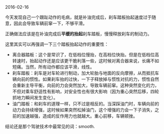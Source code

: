 2016-02-16

今天发现自己一个跟趾动作的毛病，就是补油完成后，刹车踏板抬起速度过于随意，因此会导致车辆前窜一下，不够平滑。

正确做法应该是在补油完成后<strong>平缓的抬起</strong>刹车踏板，慢慢释放刹车的制动力。

这里其实可以再强调一下三个踏板抬起动作的重要性：

* 离合器踏板：这个是常识了，在低档位慢抬，在高档位快抬。但是在低档位高转速时，抬起动作还是应该更干脆利落一些，这时候对离合器来说，长痛不如短痛。当然，所有动作都应该平滑，线性。
* 刹车踏板：刹车是对车轮进行制动，加大轮胎与地面的反向摩擦，从而抵抗车辆向前的惯性。如果刹车抬的过快，一下子释放掉与惯性对抗的力，惯性自然会重新主导平衡，向前的力会突然加大，导致车辆前窜。这种突然变化的力，不但对乘车舒适性有影响，对安全性也有很大影响（因为重心突然后移，四轮抓地力瞬间发生变化）。
* 油门踏板：和刹车的道理一样，只不过是相反的。当深踩油门时，车辆向前的动力会持续增强，这时候如果突然松掉油门，这个增强的力会一下子消失，之前的加速越强，造成的反作用力也就越大。重心前移，车辆顿挫。

结论还是那个驾驶技术中最常见的词：smooth.
